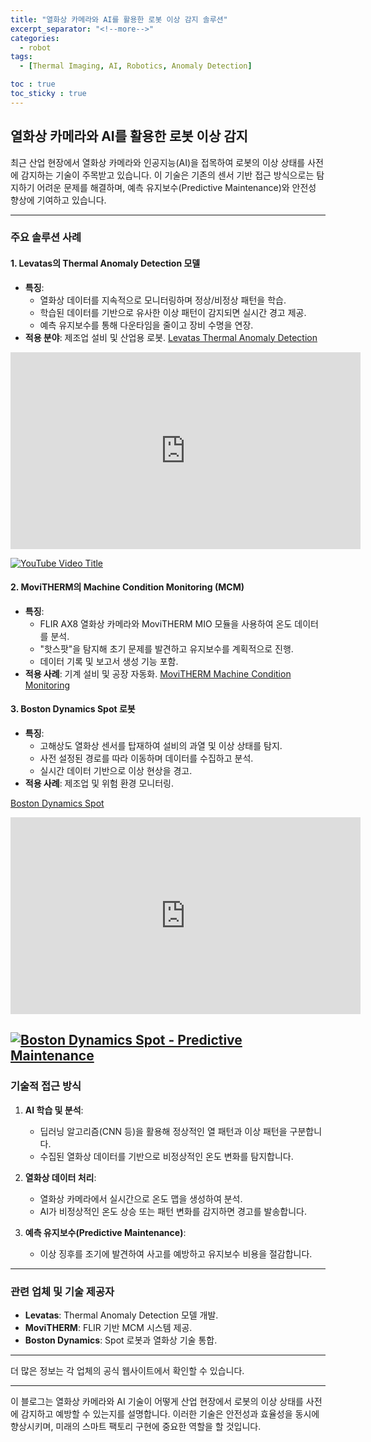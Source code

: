 ```yaml
---
title: "열화상 카메라와 AI를 활용한 로봇 이상 감지 솔루션"
excerpt_separator: "<!--more-->"
categories:
  - robot
tags:
  - [Thermal Imaging, AI, Robotics, Anomaly Detection]

toc : true
toc_sticky : true
---
```


## 열화상 카메라와 AI를 활용한 로봇 이상 감지

최근 산업 현장에서 열화상 카메라와 인공지능(AI)을 접목하여 로봇의 이상 상태를 사전에 감지하는 기술이 주목받고 있습니다. 이 기술은 기존의 센서 기반 접근 방식으로는 탐지하기 어려운 문제를 해결하며, 예측 유지보수(Predictive Maintenance)와 안전성 향상에 기여하고 있습니다.

---

### 주요 솔루션 사례

#### 1. **Levatas의 Thermal Anomaly Detection 모델**
- **특징**:
  - 열화상 데이터를 지속적으로 모니터링하며 정상/비정상 패턴을 학습.
  - 학습된 데이터를 기반으로 유사한 이상 패턴이 감지되면 실시간 경고 제공.
  - 예측 유지보수를 통해 다운타임을 줄이고 장비 수명을 연장.
- **적용 분야**: 제조업 설비 및 산업용 로봇.
[Levatas Thermal Anomaly Detection](https://www.levatas.com)
<iframe width="560" height="315" src="https://youtu.be/zcg1GN_GyKE?si=eNni0AGQ2VKRG32q" frameborder="0" allowfullscreen></iframe>   


[![YouTube Video Title](https://img.youtube.com/vi/zcg1GN_GyKE/maxresdefault.jpg)](https://www.youtube.com/watch?v=zcg1GN_GyKE "Play Video")


#### 2. **MoviTHERM의 Machine Condition Monitoring (MCM)**
- **특징**:
  - FLIR AX8 열화상 카메라와 MoviTHERM MIO 모듈을 사용하여 온도 데이터를 분석.
  - "핫스팟"을 탐지해 초기 문제를 발견하고 유지보수를 계획적으로 진행.
  - 데이터 기록 및 보고서 생성 기능 포함.
- **적용 사례**: 기계 설비 및 공장 자동화.
[MoviTHERM Machine Condition Monitoring](https://www.automate.org/vision/tech-papers/machine-condition-monitoring-using-flir-ax8-thermal-camera-and-movitherm-mio?utm_source=perplexity)

#### 3. **Boston Dynamics Spot 로봇**
- **특징**:
  - 고해상도 열화상 센서를 탑재하여 설비의 과열 및 이상 상태를 탐지.
  - 사전 설정된 경로를 따라 이동하며 데이터를 수집하고 분석.
  - 실시간 데이터 기반으로 이상 현상을 경고.
- **적용 사례**: 제조업 및 위험 환경 모니터링.

[Boston Dynamics Spot](https://www.bostondynamics.com)

<iframe width="560" height="315" src="https://youtu.be/-XUVulOQX9c?si=8BxkMgxYfSGGmxVH" frameborder="0" allowfullscreen></iframe>   


[![Boston Dynamics Spot - Predictive Maintenance](https://img.youtube.com/vi/-XUVulOQX9c/maxresdefault.jpg)](https://www.youtube.com/watch?v=-XUVulOQX9c "Play Video")
---

### 기술적 접근 방식

1. **AI 학습 및 분석**:
   - 딥러닝 알고리즘(CNN 등)을 활용해 정상적인 열 패턴과 이상 패턴을 구분합니다.
   - 수집된 열화상 데이터를 기반으로 비정상적인 온도 변화를 탐지합니다.

2. **열화상 데이터 처리**:
   - 열화상 카메라에서 실시간으로 온도 맵을 생성하여 분석.
   - AI가 비정상적인 온도 상승 또는 패턴 변화를 감지하면 경고를 발송합니다.

3. **예측 유지보수(Predictive Maintenance)**:
   - 이상 징후를 조기에 발견하여 사고를 예방하고 유지보수 비용을 절감합니다.

---

### 관련 업체 및 기술 제공자

- **Levatas**: Thermal Anomaly Detection 모델 개발.
- **MoviTHERM**: FLIR 기반 MCM 시스템 제공.
- **Boston Dynamics**: Spot 로봇과 열화상 기술 통합.

---

더 많은 정보는 각 업체의 공식 웹사이트에서 확인할 수 있습니다.

---

이 블로그는 열화상 카메라와 AI 기술이 어떻게 산업 현장에서 로봇의 이상 상태를 사전에 감지하고 예방할 수 있는지를 설명합니다. 이러한 기술은 안전성과 효율성을 동시에 향상시키며, 미래의 스마트 팩토리 구현에 중요한 역할을 할 것입니다.
